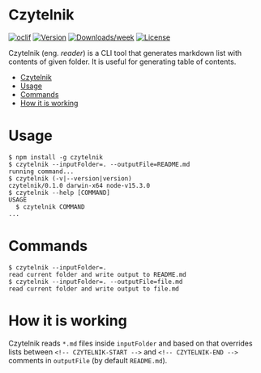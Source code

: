 # Czytelnik

[![oclif](https://img.shields.io/badge/cli-oclif-brightgreen.svg)](https://oclif.io)
[![Version](https://img.shields.io/npm/v/toc-generator.svg)](https://npmjs.org/package/toc-generator)
[![Downloads/week](https://img.shields.io/npm/dw/toc-generator.svg)](https://npmjs.org/package/toc-generator)
[![License](https://img.shields.io/npm/l/toc-generator.svg)](https://github.com/krzysztofzuraw/toc-generator/blob/master/package.json)

Czytelnik (eng. _reader_) is a CLI tool that generates markdown list with contents of given folder.
It is useful for generating table of contents.

<!-- toc -->

- [Czytelnik](#czytelnik)
- [Usage](#usage)
- [Commands](#commands)
- [How it is working](#how-it-is-working)
<!-- tocstop -->

# Usage

<!-- usage -->

```sh-session
$ npm install -g czytelnik
$ czytelnik --inputFolder=. --outputFile=README.md
running command...
$ czytelnik (-v|--version|version)
czytelnik/0.1.0 darwin-x64 node-v15.3.0
$ czytelnik --help [COMMAND]
USAGE
  $ czytelnik COMMAND
...
```

<!-- usagestop -->

# Commands

<!-- commands -->

```sh-session
$ czytelnik --inputFolder=.
read current folder and write output to README.md
$ czytelnik --inputFolder=. --outputFile=file.md
read current folder and write output to file.md
```

<!-- commandsstop -->

# How it is working

Czytelnik reads `*.md` files inside `inputFolder` and based on that overrides lists between `<!-- CZYTELNIK-START -->`
and `<!-- CZYTELNIK-END -->` comments in `outputFile` (by default `README.md`).
